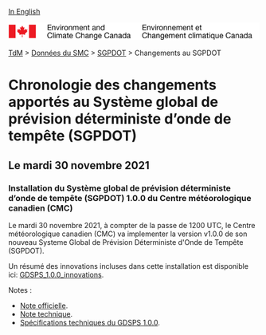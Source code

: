 [In English](changelog_gdsps_en.md)

![ECCC logo](../../img_eccc-logo.png)

[TdM](../../readme_fr.md) > [Données du SMC](../readme_fr.md) > [SGPDOT](readme_gdsps_fr.md) > Changements au SGPDOT

# Chronologie des changements apportés au Système global de prévision déterministe d’onde de tempête (SGPDOT)

## Le mardi 30 novembre 2021

### Installation du Système global de prévision déterministe d’onde de tempête (SGPDOT) 1.0.0 du Centre météorologique canadien (CMC)

Le mardi 30 novembre 2021, à compter de la passe de 1200 UTC, le Centre météorologique canadien (CMC) va implementer la version v1.0.0 de son nouveau Systeme Global de Prévision Déterministe d'Onde de Tempête (SGPDOT).

Un résumé des innovations incluses dans cette installation est disponible ici: [GDSPS_1.0.0_innovations](https://collaboration.cmc.ec.gc.ca/cmc/cmoi/product_guide/docs/fact_sheets/factsheet_gdsps-100_f.pdf). 

Notes :
* [Note officielle](http://dd.meteo.gc.ca/doc/genots/2021/11/29/NOCN03_CWAO_XXXXXX).
* [Note technique](https://collaboration.cmc.ec.gc.ca/cmc/cmoi/product_guide/docs/tech_notes/technote_gdsps-100_f.pdf).
* [Spécifications techniques du GDSPS 1.0.0](https://collaboration.cmc.ec.gc.ca/cmc/cmoi/product_guide/docs/tech_specifications/tech_specifications_GDSPS_f.pdf).

